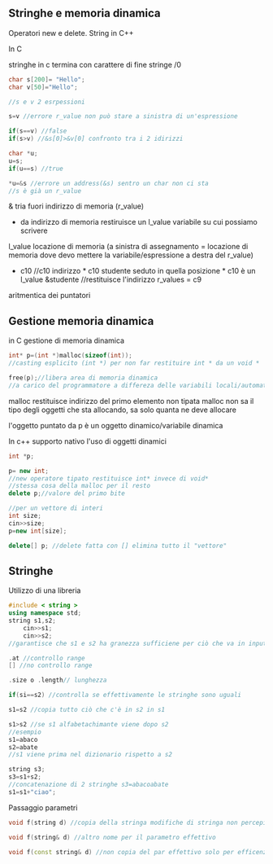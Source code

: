 ## Stringhe e memoria dinamica

Operatori new e delete. String in C++



In C

stringhe in c termina con carattere di fine stringe /0

```c
char s[200]= "Hello";
char v[50]="Hello";

//s e v 2 esrpessioni

s=v //errore r_value non può stare a sinistra di un'espressione

if(s==v) //false
if(s>v) //&s[0]>&v[0] confronto tra i 2 idirizzi

char *u;
u=s;
if(u==s) //true

*u=&s //errore un address(&s) sentro un char non ci sta
//s è già un r_value
```

& tria fuori indirizzo di memoria (r_value)
* da indirizzo di memoria restiruisce un l_value variabile su cui possiamo scrivere

l_value locazione di memoria (a sinistra di assegnamento = locazione di memoria dove devo mettere la variabile/espressione a destra del r_value)

* c10 //c10 indirizzo * c10 studente seduto in quella posizione * c10 è un l_value
&studente //restituisce l'indirizzo r_values = c9

aritmentica dei puntatori

## Gestione memoria dinamica

in C gestione di memoria dinamica
```c
int* p=(int *)malloc(sizeof(int));
//casting esplicito (int *) per non far restituire int * da un void *

free(p);//libera area di memoria dinamica
//a carico del programmatore a differeza delle variabili locali/automatiche ossia int b etchh
```

malloc restituisce indirizzo del primo elemento 
non tipata malloc non sa il tipo degli oggetti che sta allocando, sa solo quanta ne deve allocare

l'oggetto puntato da p è un oggetto dinamico/variabile dinamica

In c++ supporto nativo l'uso di oggetti dinamici
```c++
int *p;

p= new int;
//new operatore tipato restituisce int* invece di void*
//stessa cosa della malloc per il resto
delete p;//valore del primo bite

//per un vettore di interi
int size;
cin>>size;
p=new int[size];

delete[] p; //delete fatta con [] elimina tutto il "vettore"
```

## Stringhe

Utilizzo di una libreria
```c++
#include < string >
using namespace std;
string s1,s2;
	cin>>s1;
	cin>>s2;
//garantisce che s1 e s2 ha granezza sufficiene per ciò che va in input 

.at //controllo range
[] //no controllo range

.size o .length// lunghezza

if(si==s2) //controlla se effettivamente le stringhe sono uguali

s1=s2 //copia tutto ciò che c'è in s2 in s1

s1>s2 //se s1 alfabetachimante viene dopo s2
//esempio
s1=abaco
s2=abate
//s1 viene prima nel dizionario rispetto a s2

string s3;
s3=s1+s2;
//concatenazione di 2 stringhe s3=abacoabate
s1=s1+"ciao";

```

Passaggio parametri
```c++
void f(string d) //copia della stringa modifiche di stringa non percepite dal chiamante

void f(string& d) //altro nome per il parametro effettivo

void f(const string& d) //non copia del par effettivo solo per efficenza perchè mi basta leggere d nella funzione
```
